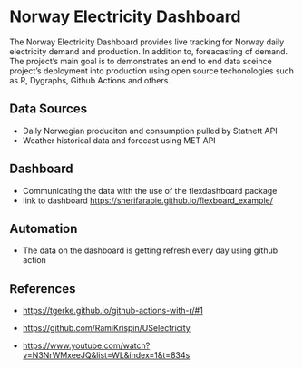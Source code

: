 # Norway Electricity Dashboard 

The Norway Electricity Dashboard provides live tracking  for Norway daily electricity demand and production. In addition to,  foreacasting of demand.  
The project’s main goal is to demonstrates an end to end data sceince project’s deployment into production using open source techonologies such as R, Dygraphs, Github Actions and others.



## Data Sources

- Daily Norwegian produciton and consumption pulled by Statnett API
- Weather historical data and forecast using MET API


## Dashboard 

- Communicating the data with the use of the flexdashboard package
- link to dashboard https://sherifarabie.github.io/flexboard_example/

## Automation 

- The data on the dashboard is getting refresh every day using github action

## References 

* https://tgerke.github.io/github-actions-with-r/#1

* https://github.com/RamiKrispin/USelectricity

* https://www.youtube.com/watch?v=N3NrWMxeeJQ&list=WL&index=1&t=834s
